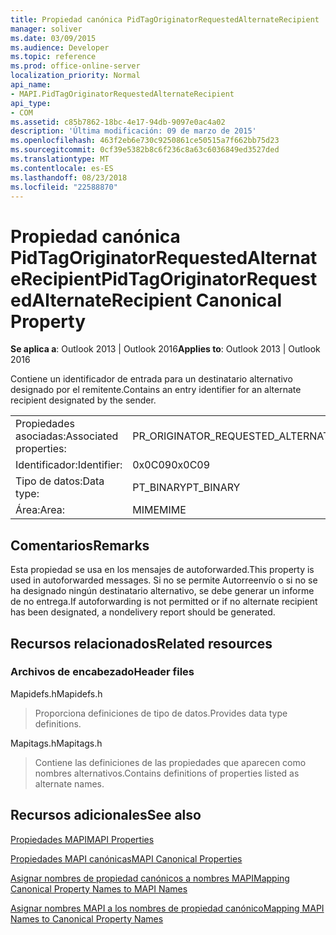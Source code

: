 ```yaml
---
title: Propiedad canónica PidTagOriginatorRequestedAlternateRecipient
manager: soliver
ms.date: 03/09/2015
ms.audience: Developer
ms.topic: reference
ms.prod: office-online-server
localization_priority: Normal
api_name:
- MAPI.PidTagOriginatorRequestedAlternateRecipient
api_type:
- COM
ms.assetid: c85b7862-18bc-4e17-94db-9097e0ac4a02
description: 'Última modificación: 09 de marzo de 2015'
ms.openlocfilehash: 463f2eb6e730c9250861ce50515a7f662bb75d23
ms.sourcegitcommit: 0cf39e5382b8c6f236c8a63c6036849ed3527ded
ms.translationtype: MT
ms.contentlocale: es-ES
ms.lasthandoff: 08/23/2018
ms.locfileid: "22588870"
---
```

# <a name="pidtagoriginatorrequestedalternaterecipient-canonical-property"></a><span data-ttu-id="35dd8-103">Propiedad canónica PidTagOriginatorRequestedAlternateRecipient</span><span class="sxs-lookup"><span data-stu-id="35dd8-103">PidTagOriginatorRequestedAlternateRecipient Canonical Property</span></span>

  
  
<span data-ttu-id="35dd8-104">**Se aplica a**: Outlook 2013 | Outlook 2016</span><span class="sxs-lookup"><span data-stu-id="35dd8-104">**Applies to**: Outlook 2013 | Outlook 2016</span></span> 
  
<span data-ttu-id="35dd8-105">Contiene un identificador de entrada para un destinatario alternativo designado por el remitente.</span><span class="sxs-lookup"><span data-stu-id="35dd8-105">Contains an entry identifier for an alternate recipient designated by the sender.</span></span>
  
|||
|:-----|:-----|
|<span data-ttu-id="35dd8-106">Propiedades asociadas:</span><span class="sxs-lookup"><span data-stu-id="35dd8-106">Associated properties:</span></span>  <br/> |<span data-ttu-id="35dd8-107">PR_ORIGINATOR_REQUESTED_ALTERNATE_RECIPIENT</span><span class="sxs-lookup"><span data-stu-id="35dd8-107">PR_ORIGINATOR_REQUESTED_ALTERNATE_RECIPIENT</span></span>  <br/> |
|<span data-ttu-id="35dd8-108">Identificador:</span><span class="sxs-lookup"><span data-stu-id="35dd8-108">Identifier:</span></span>  <br/> |<span data-ttu-id="35dd8-109">0x0C09</span><span class="sxs-lookup"><span data-stu-id="35dd8-109">0x0C09</span></span>  <br/> |
|<span data-ttu-id="35dd8-110">Tipo de datos:</span><span class="sxs-lookup"><span data-stu-id="35dd8-110">Data type:</span></span>  <br/> |<span data-ttu-id="35dd8-111">PT_BINARY</span><span class="sxs-lookup"><span data-stu-id="35dd8-111">PT_BINARY</span></span>  <br/> |
|<span data-ttu-id="35dd8-112">Área:</span><span class="sxs-lookup"><span data-stu-id="35dd8-112">Area:</span></span>  <br/> |<span data-ttu-id="35dd8-113">MIME</span><span class="sxs-lookup"><span data-stu-id="35dd8-113">MIME</span></span>  <br/> |
   
## <a name="remarks"></a><span data-ttu-id="35dd8-114">Comentarios</span><span class="sxs-lookup"><span data-stu-id="35dd8-114">Remarks</span></span>

<span data-ttu-id="35dd8-115">Esta propiedad se usa en los mensajes de autoforwarded.</span><span class="sxs-lookup"><span data-stu-id="35dd8-115">This property is used in autoforwarded messages.</span></span> <span data-ttu-id="35dd8-116">Si no se permite Autorreenvío o si no se ha designado ningún destinatario alternativo, se debe generar un informe de no entrega.</span><span class="sxs-lookup"><span data-stu-id="35dd8-116">If autoforwarding is not permitted or if no alternate recipient has been designated, a nondelivery report should be generated.</span></span>
  
## <a name="related-resources"></a><span data-ttu-id="35dd8-117">Recursos relacionados</span><span class="sxs-lookup"><span data-stu-id="35dd8-117">Related resources</span></span>

### <a name="header-files"></a><span data-ttu-id="35dd8-118">Archivos de encabezado</span><span class="sxs-lookup"><span data-stu-id="35dd8-118">Header files</span></span>

<span data-ttu-id="35dd8-119">Mapidefs.h</span><span class="sxs-lookup"><span data-stu-id="35dd8-119">Mapidefs.h</span></span>
  
> <span data-ttu-id="35dd8-120">Proporciona definiciones de tipo de datos.</span><span class="sxs-lookup"><span data-stu-id="35dd8-120">Provides data type definitions.</span></span>
    
<span data-ttu-id="35dd8-121">Mapitags.h</span><span class="sxs-lookup"><span data-stu-id="35dd8-121">Mapitags.h</span></span>
  
> <span data-ttu-id="35dd8-122">Contiene las definiciones de las propiedades que aparecen como nombres alternativos.</span><span class="sxs-lookup"><span data-stu-id="35dd8-122">Contains definitions of properties listed as alternate names.</span></span>
    
## <a name="see-also"></a><span data-ttu-id="35dd8-123">Recursos adicionales</span><span class="sxs-lookup"><span data-stu-id="35dd8-123">See also</span></span>



[<span data-ttu-id="35dd8-124">Propiedades MAPI</span><span class="sxs-lookup"><span data-stu-id="35dd8-124">MAPI Properties</span></span>](mapi-properties.md)
  
[<span data-ttu-id="35dd8-125">Propiedades MAPI canónicas</span><span class="sxs-lookup"><span data-stu-id="35dd8-125">MAPI Canonical Properties</span></span>](mapi-canonical-properties.md)
  
[<span data-ttu-id="35dd8-126">Asignar nombres de propiedad canónicos a nombres MAPI</span><span class="sxs-lookup"><span data-stu-id="35dd8-126">Mapping Canonical Property Names to MAPI Names</span></span>](mapping-canonical-property-names-to-mapi-names.md)
  
[<span data-ttu-id="35dd8-127">Asignar nombres MAPI a los nombres de propiedad canónico</span><span class="sxs-lookup"><span data-stu-id="35dd8-127">Mapping MAPI Names to Canonical Property Names</span></span>](mapping-mapi-names-to-canonical-property-names.md)

